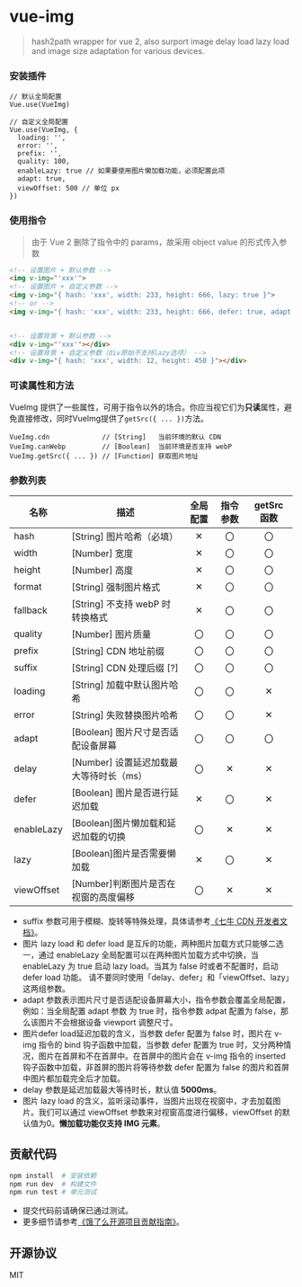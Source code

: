 # vue-img

> hash2path wrapper for vue 2, also surport image delay load lazy load and image size adaptation for various devices.

### 安装插件

```JS
// 默认全局配置
Vue.use(VueImg)

// 自定义全局配置
Vue.use(VueImg, {
  loading: '',
  error: '',
  prefix: '',
  quality: 100,
  enableLazy: true // 如果要使用图片懒加载功能，必须配置此项
  adapt: true,
  viewOffset: 500 // 单位 px
})
```

### 使用指令

> 由于 Vue 2 删除了指令中的 params，故采用 object value 的形式传入参数

```HTML
<!-- 设置图片 + 默认参数 -->
<img v-img="'xxx'">
<!-- 设置图片 + 自定义参数 -->
<img v-img="{ hash: 'xxx', width: 233, height: 666, lazy: true }">
<!-- or -->
<img v-img="{ hash: 'xxx', width: 233, height: 666, defer: true, adapt: false }">


<!-- 设置背景 + 默认参数 -->
<div v-img="'xxx'"></div>
<!-- 设置背景 + 自定义参数（div原始不支持lazy选项） -->
<div v-img="{ hash: 'xxx', width: 12, height: 450 }"></div>
```

### 可读属性和方法

VueImg 提供了一些属性，可用于指令以外的场合。你应当视它们为**只读**属性，避免直接修改，同时VueImg提供了`getSrc({ ... })`方法。

```JS
VueImg.cdn             // [String]   当前环境的默认 CDN
VueImg.canWebp         // [Boolean]  当前环境是否支持 webP
VueImg.getSrc({ ... }) // [Function] 获取图片地址
```

### 参数列表


| 名称         | 描述                        | 全局配置 | 指令参数 | getSrc 函数 |
| ---------- | ------------------------- | :--: | :--: | :-------: |
| hash       | [String] 图片哈希（必填）         |  ✕   |  〇   |     〇     |
| width      | [Number] 宽度               |  ✕   |  〇   |     〇     |
| height     | [Number] 高度               |  ✕   |  〇   |     〇     |
| format     | [String] 强制图片格式           |  ✕   |  〇   |     〇     |
| fallback   | [String] 不支持 webP 时转换格式   |  ✕   |  〇   |     〇     |
| quality    | [Number] 图片质量             |  〇   |  〇   |     〇     |
| prefix     | [String] CDN 地址前缀         |  〇   |  〇   |     〇     |
| suffix     | [String] CDN 处理后缀 [?]     |  〇   |  〇   |     〇     |
| loading    | [String] 加载中默认图片哈希        |  〇   |  〇   |     ✕     |
| error      | [String] 失败替换图片哈希         |  〇   |  〇   |     ✕     |
| adapt      | [Boolean] 图片尺寸是否适配设备屏幕    |  〇   |  〇   |     〇     |
| delay      | [Number] 设置延迟加载最大等待时长（ms） |  〇   |  ✕   |     ✕     |
| defer      | [Boolean] 图片是否进行延迟加载      |  ✕   |  〇   |     ✕     |
| enableLazy | [Boolean]图片懒加载和延迟加载的切换    |  〇   |  ✕   |     ✕     |
| lazy       | [Boolean]图片是否需要懒加载        |  ✕   |  〇   |     ✕     |
| viewOffset | [Number]判断图片是否在视窗的高度偏移    |  〇   |  ✕   |     ✕     |


- suffix 参数可用于模糊、旋转等特殊处理，具体请参考[《七牛 CDN 开发者文档》](http://developer.qiniu.com/code/v6/api/kodo-api/image/imagemogr2.html)。
- 图片 lazy load 和 defer load 是互斥的功能，两种图片加载方式只能够二选一，通过 enableLazy 全局配置可以在两种图片加载方式中切换，当 enableLazy 为 true 启动 lazy load。当其为 false 时或者不配置时，启动 defer load 功能。 请不要同时使用「delay、defer」和「viewOffset、lazy」这两组参数。
- adapt 参数表示图片尺寸是否适配设备屏幕大小，指令参数会覆盖全局配置，例如：当全局配置 adapt 参数 为 true 时，指令参数 adpat 配置为 false，那么该图片不会根据设备 viewport 调整尺寸。
- 图片defer load延迟加载的含义，当参数 defer 配置为 false 时，图片在 v-img 指令的 bind 钩子函数中加载，当参数 defer 配置为 true 时，又分两种情况，图片在首屏和不在首屏中。在首屏中的图片会在 v-img 指令的 inserted 钩子函数中加载，非首屏的图片将等待参数 defer 配置为 false 的图片和首屏中图片都加载完全后才加载。
- delay 参数是延迟加载最大等待时长，默认值 **5000ms**。
- 图片 lazy load 的含义，监听滚动事件，当图片出现在视窗中，才去加载图片。我们可以通过 viewOffset 参数来对视窗高度进行偏移，viewOffset 的默认值为0。**懒加载功能仅支持 IMG 元素**。

## 贡献代码

```bash
npm install  # 安装依赖
npm run dev  # 构建文件
npm run test # 单元测试
```

- 提交代码前请确保已通过测试。
- 更多细节请参考[《饿了么开源项目贡献指南》](https://github.com/ElemeFE/vue-img/blob/master/.github/CONTRIBUTING_zh-cn.md)。

## 开源协议

MIT

